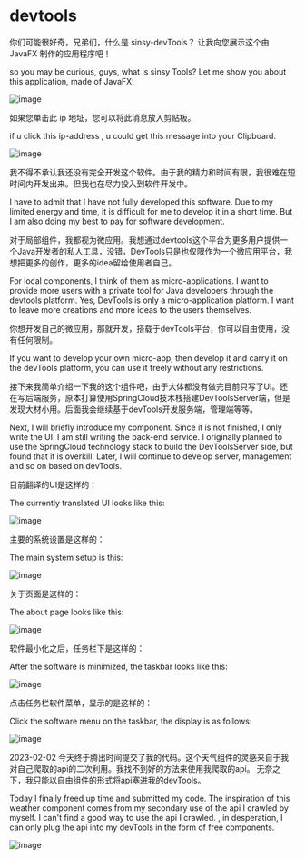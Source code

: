 # devtools

你们可能很好奇，兄弟们，什么是 sinsy-devTools？
让我向您展示这个由 JavaFX 制作的应用程序吧！

so you may be curious, guys, what is sinsy Tools?
Let me show you about this application, made of JavaFX!

![image](https://user-images.githubusercontent.com/46984923/216214217-fc448ddd-8067-4379-8958-fe7c3284cf6a.png)

如果您单击此 ip 地址，您可以将此消息放入剪贴板。

if u click this ip-address , u could get this message into your Clipboard.

![image](https://user-images.githubusercontent.com/46984923/216215534-60e051ab-399b-4251-be37-ca7a30a25ff2.png)

我不得不承认我还没有完全开发这个软件。由于我的精力和时间有限，我很难在短时间内开发出来。但我也在尽力投入到软件开发中。

I have to admit that I have not fully developed this software. Due to my limited energy and time, it is difficult for me to develop it in a short time.
But I am also doing my best to pay for software development.

对于局部组件，我都视为微应用。我想通过devtools这个平台为更多用户提供一个Java开发者的私人工具，没错，DevTools只是也仅限作为一个微应用平台，我想把更多的创作，更多的idea留给使用者自己。

For local components, I think of them as micro-applications. I want to provide more users with a private tool for Java developers through the devtools platform. Yes, DevTools is only a micro-application platform. I want to leave more creations and more ideas to the users themselves. 


你想开发自己的微应用，那就开发，搭载于devTools平台，你可以自由使用，没有任何限制。

If you want to develop your own micro-app, then develop it and carry it on the devTools platform, you can use it freely without any restrictions.

接下来我简单介绍一下我的这个组件吧，由于大体都没有做完目前只写了UI。还在写后端服务，原本打算使用SpringCloud技术栈搭建DevToolsServer端，但是发现大材小用。后面我会继续基于devTools开发服务端，管理端等等。

Next, I will briefly introduce my component. Since it is not finished, I only write the UI. I am still writing the back-end service. I originally planned to use the SpringCloud technology stack to build the DevToolsServer side, but found that it is overkill. Later, I will continue to develop server, management and so on based on devTools.

目前翻译的UI是这样的：

The currently translated UI looks like this:

![image](https://user-images.githubusercontent.com/46984923/216216479-8f5af0ae-0cd1-460a-bfe4-0e85b6bf8cf0.png)

主要的系统设置是这样的：

The main system setup is this:

![image](https://user-images.githubusercontent.com/46984923/216216536-85dba2e6-a7c2-4158-a2fe-e763aeef3254.png)

关于页面是这样的：

The about page looks like this:

![image](https://user-images.githubusercontent.com/46984923/216216579-f9f761bb-4212-4b6f-91d6-45b46071221d.png)

软件最小化之后，任务栏下是这样的：

After the software is minimized, the taskbar looks like this:

![image](https://user-images.githubusercontent.com/46984923/216216706-aab3bc8b-a09c-48a9-84dc-b9b5f7e2d072.png)

点击任务栏软件菜单，显示的是这样的：

Click the software menu on the taskbar, the display is as follows:

![image](https://user-images.githubusercontent.com/46984923/216216779-ac356a21-2b67-48d0-8f13-cc2d72b27e37.png)


2023-02-02 
今天终于腾出时间提交了我的代码。这个天气组件的灵感来自于我对自己爬取的api的二次利用。我找不到好的方法来使用我爬取的api。 无奈之下，我只能以自由组件的形式将api塞进我的devTools。

Today I finally freed up time and submitted my code. The inspiration of this weather component comes from my secondary use of the api I crawled by myself. I can't find a good way to use the api I crawled. , in desperation, I can only plug the api into my devTools in the form of free components.

![image](https://user-images.githubusercontent.com/46984923/216215622-080e7c58-8b93-49aa-9e85-dd0fc930d6ea.png)
